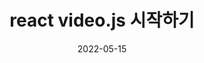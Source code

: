 ---
title: "react video.js 시작하기"
excerpt: "react에서 비디오 재생 페이지 만들기"

categories:
  - React
tags:
  - [react, videojs, video, javascript]

toc: true
toc_sticky: true
 
date: 2022-05-15
last_modified_at: 2022-05-01
---